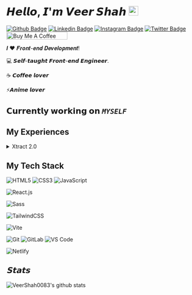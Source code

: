 <!--### Hi there 👋-->

<!--
**VeerShah0083/VeerShah0083** is a ✨ _special_ ✨ repository because its `README.md` (this file) appears on your GitHub profile.

Here are some ideas to get you started:

- 🔭 I’m currently working on ...
- 🌱 I’m currently learning ...
- 👯 I’m looking to collaborate on ...
- 🤔 I’m looking for help with ...
- 💬 Ask me about ...
- 📫 How to reach me: ...
- 😄 Pronouns: ...
- ⚡ Fun fact: ...
-->

# 𝙃𝙚𝙡𝙡𝙤, 𝙄'𝙢 𝙑𝙚𝙚𝙧 𝙎𝙝𝙖𝙝 <img src="https://media.giphy.com/media/hvRJCLFzcasrR4ia7z/giphy.gif" width="25px">

[![Github Badge](https://img.shields.io/badge/-Github-%23181717?style=flat-square&logo=github)](https://github.com/VeerShah0083)
[![Linkedin Badge](https://img.shields.io/badge/-LinkedIn-0e76a8?style=flat-square&logo=Linkedin&logoColor=white)](https://www.linkedin.com/in/veer-shah-real/)
[![Instagram Badge](https://img.shields.io/badge/-Instagram-e4405f?style=flat-square&logo=Instagram&logoColor=white)](https://www.instagram.com/veer_0609_/)
[![Twitter Badge](https://img.shields.io/badge/-Twitter-00acee?style=flat-square&logo=Twitter&logoColor=white)](https://twitter.com/_thevsr_)
<a href="https://www.buymeacoffee.com/veershah" target="_blank"><img src="https://cdn.buymeacoffee.com/buttons/default-orange.png" alt="Buy Me A Coffee" height="20" width="160"></a>
<!--[![](https://img.shields.io/badge/-@xiaoluoboding-%23000000?style=flat-square&logo=codepen)](https://codepen.io/xiaoluoboding)
[![](https://img.shields.io/badge/-@xiaoluoboding-%23000000?style=flat-square&logo=codesandbox)](https://codesandbox.io/u/xiaoluoboding)
[![](https://img.shields.io/website?color=0ab9e6&style=flat-square&up_message=xlbd.me&url=https%3A%2F%2Fxlbd.me)](https://xlbd.me)-->

𝑰 ❤️ 𝑭𝒓𝒐𝒏𝒕-𝒆𝒏𝒅 𝑫𝒆𝒗𝒆𝒍𝒐𝒑𝒎𝒆𝒏𝒕!

:computer: 𝙎𝙚𝙡𝙛-𝙩𝙖𝙪𝙜𝙝𝙩 𝙁𝙧𝙤𝙣𝙩-𝙚𝙣𝙙 <!--𝙁𝙪𝙡𝙡𝙨𝙩𝙖𝙘𝙠--> 𝙀𝙣𝙜𝙞𝙣𝙚𝙚𝙧.

<!--🖖 𝙑𝙪𝙚.𝙟𝙨 𝙛𝙖𝙣𝙖𝙩𝙞𝙘𝙨 | 🍎 𝙎𝙬𝙞𝙛𝙩 𝙡𝙚𝙖𝙧𝙣𝙚𝙧 | -->
☕️ 𝘾𝙤𝙛𝙛𝙚𝙚 𝙡𝙤𝙫𝙚𝙧

⚡𝘼𝙣𝙞***m***𝙚 𝙡𝙤𝙫𝙚𝙧<!--|🌵 𝘼𝙜𝙖𝙫𝙚 𝙣𝙖𝙣𝙣𝙮-->


<!--:writing_hand: 𝙄 𝙡𝙤𝙫𝙚 𝙨𝙝𝙖𝙧𝙞𝙣𝙜 𝙘𝙧𝙚𝙖𝙩𝙞𝙫𝙚 𝙩𝙚𝙘𝙝 𝙨𝙩𝙖𝙘𝙠 𝙩𝙤𝙤𝙡𝙨, 𝙮𝙤𝙪 𝙘𝙖𝙣 𝙘𝙝𝙚𝙘𝙠 [tech-stack.tools](http://github.com/xiaoluoboding/tech-stack.tools) 𝙛𝙤𝙧 𝙢𝙤𝙧𝙚 𝙙𝙚𝙩𝙖𝙞𝙡𝙨.  -->

## 𝗖𝘂𝗿𝗿𝗲𝗻𝘁𝗹𝘆 𝘄𝗼𝗿𝗸𝗶𝗻𝗴 𝗼𝗻 _***``` MYSELF ```***_

<!--[![onetab.group](https://svg.bookmark.style/api?url=https://www.onetab.group&mode=light&style=horizontal)](https://onetab.group)
[![vue-command-palette](https://svg.bookmark.style/api?url=https://github.com/xiaoluoboding/vue-command-palette&mode=dark&style=horizontal)](https://github.com/xiaoluoboding/vue-command-palette)
[![vue-sonner](https://svg.bookmark.style/api?url=https://github.com/xiaoluoboding/vue-sonner&mode=light&style=horizontal)](https://github.com/xiaoluoboding/vue-sonner)-->

## **My Experiences**
<details>
<summary>Xtract 2.0</summary>
A 6hr Machine Learning and Data Science Hackathon by DJS S4DS where we put all our learnings into test  
</details>

## **My Tech Stack**

![HTML5](https://img.shields.io/badge/-HTML5-%23E44D27?style=flat-square&logo=html5&logoColor=ffffff)
![CSS3](https://img.shields.io/badge/-CSS3-%231572B6?style=flat-square&logo=css3)
![JavaScript](https://img.shields.io/badge/-JavaScript-%23F7DF1C?style=flat-square&logo=javascript&logoColor=000000&labelColor=%23F7DF1C&color=%23FFCE5A)
<!--![TypeScript](https://img.shields.io/badge/-TypeScript-007ACC?style=flat-square&logo=typescript&logoColor=white)
![Vue.js](https://img.shields.io/badge/-Vue.js-%232c3e50?style=flat-square&logo=vuedotjs)
![Nuxt](https://img.shields.io/badge/-Nuxt.js-%23282C34?style=flat-square&logo=nuxtdotjs)-->
![React.js](https://img.shields.io/badge/-React.js-%23282C34?style=flat-square&logo=react)
<!--![Next.js](https://img.shields.io/badge/-Next.js-%23000000?style=flat-square&logo=nextdotjs)-->

<!--![Less](https://img.shields.io/badge/-Less-%231d365d?style=flat-square&logo=less&logoColor=ffffff)-->
![Sass](https://img.shields.io/badge/-Sass-%23CC6699?style=flat-square&logo=sass&logoColor=ffffff)
<!--![Stylus](https://img.shields.io/badge/-Stylus-%23333333?style=flat-square&logo=stylus)-->
![TailwindCSS](https://img.shields.io/badge/-TailwindCSS-%231a202c?style=flat-square&logo=tailwind-css)
<!--![UnoCSS](https://img.shields.io/badge/-UnoCSS-%23333333?style=flat-square&logo=unocss)
![WindiCSS](https://img.shields.io/badge/-WindiCSS-%23000000?style=flat-square&logo=tailwind-css&&logoColor=48B0F1)-->

<!--![Webpack](https://img.shields.io/badge/-Webpack-%232C3A42?style=flat-square&logo=webpack)
![Rollup](https://img.shields.io/badge/-Rollup-%23EC4A3F?style=flat-square&logo=rollupdotjs&logoColor=ffffff)-->
![Vite](https://img.shields.io/badge/-Vite-%23646CFF?style=flat-square&logo=vite&logoColor=ffffff)
<!--![ESlint](https://img.shields.io/badge/-ESLint-%234B32C3?style=flat-square&logo=eslint)
![Prettier](https://img.shields.io/badge/-Prettier-%23F7B93E?style=flat-square&logo=prettier&logoColor=ffffff)-->
![Git](https://img.shields.io/badge/-Git-%23F05032?style=flat-square&logo=git&logoColor=%23ffffff)
![GitLab](https://img.shields.io/badge/-GitLab-FCA121?style=flat-square&logo=gitlab)
![VS Code](https://img.shields.io/badge/-VSCode-%23007ACC?style=flat-square&logo=visual-studio-code)

![Netlify](https://img.shields.io/badge/-Netlify-%2300C7B7?style=flat-square&logo=netlify&logoColor=ffffff)
<!--![Vercel](https://img.shields.io/badge/-Vercel-%23ffffff?style=flat-square&logo=vercel&logoColor=000000)
![Railway](https://img.shields.io/badge/-Railway-%230B0D0E?style=flat-square&logo=railway)
![Render](https://img.shields.io/badge/-Render-%2346E3B7?style=flat-square&logo=render&logoColor=ffffff)-->

## **_𝗦𝘁𝗮𝘁𝘀_**

![VeerShah0083's github stats](https://github-readme-stats.vercel.app/api?username=VeerShah0083&show_icons=true&theme=dracula)
